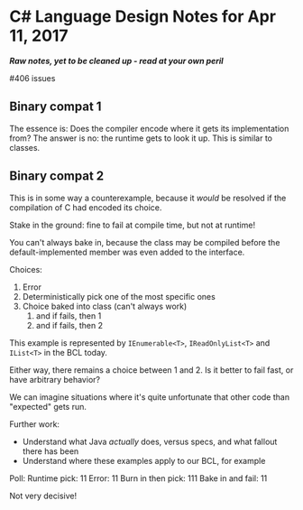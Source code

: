 # C# Language Design Notes for Apr 11, 2017


***Raw notes, yet to be cleaned up - read at your own peril***



#406 issues

## Binary compat 1

The essence is: Does the compiler encode where it gets its implementation from? The answer is no: the runtime gets to look it up. This is similar to classes.

## Binary compat 2

This is in some way a counterexample, because it *would* be resolved if the compilation of C had encoded its choice.

Stake in the ground: fine to fail at compile time, but not at runtime! 

You can't always bake in, because the class may be compiled before the default-implemented member was even added to the interface.


Choices:

1. Error
2. Deterministically pick one of the most specific ones
3. Choice baked into class (can't always work)
	1. and if fails, then 1
	2. and if fails, then 2

This example is represented by `IEnumerable<T>`, `IReadOnlyList<T>` and `IList<T>` in the BCL today.

Either way, there remains a choice between 1 and 2. Is it better to fail fast, or have arbitrary behavior?

We can imagine situations where it's quite unfortunate that other code than "expected" gets run.

Further work:
- Understand what Java *actually* does, versus specs, and what fallout there has been
- Understand where these examples apply to our BCL, for example

Poll:
Runtime pick: 11
Error:		  11
Burn in then pick: 111
Bake in and fail: 11

Not very decisive!